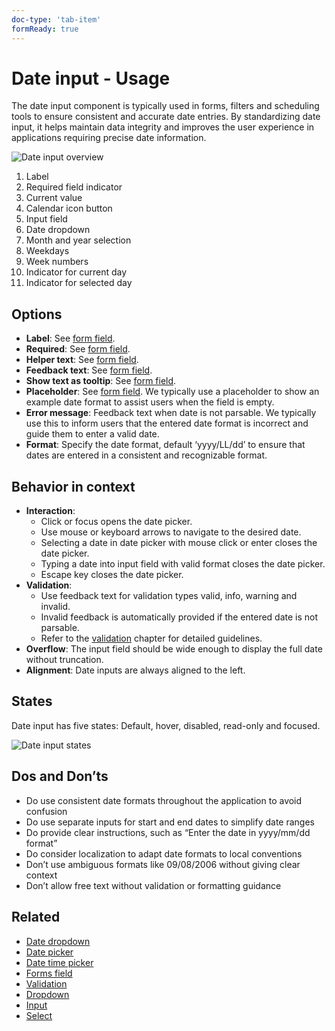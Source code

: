 ```yaml
---
doc-type: 'tab-item'
formReady: true
---
```


# Date input - Usage

The date input component is typically used in forms, filters and scheduling tools to ensure consistent and accurate date entries. By standardizing date input, it helps maintain data integrity and improves the user experience in applications requiring precise date information.

![Date input overview](https://www.figma.com/design/wEptRgAezDU1z80Cn3eZ0o/iX-Pattern-Illustrations?node-id=3629-6200&t=ADQCetGKOEH1WG2r-4)

1. Label
2. Required field indicator
3. Current value
4. Calendar icon button
5. Input field
6. Date dropdown
7. Month and year selection
8. Weekdays
9. Week numbers
10. Indicator for current day
11. Indicator for selected day

## Options

- **Label**: See [form field](../forms-field).
- **Required**: See [form field](../forms-field).
- **Helper text**: See [form field](../forms-field).
- **Feedback text**: See [form field](../forms-field).
- **Show text as tooltip**: See [form field](../forms-field).
- **Placeholder**: See [form field](../forms-field). We typically use a placeholder to show an example date format to assist users when the field is empty.
- **Error message**: Feedback text when date is not parsable. We typically use this to inform users that the entered date format is incorrect and guide them to enter a valid date.
- **Format**: Specify the date format, default ‘yyyy/LL/dd’ to ensure that dates are entered in a consistent and recognizable format.

## Behavior in context

- **Interaction**:
  - Click or focus opens the date picker.
  - Use mouse or keyboard arrows to navigate to the desired date.
  - Selecting a date in date picker with mouse click or enter closes the date picker.
  - Typing a date into input field with valid format closes the date picker.
  - Escape key closes the date picker.
- **Validation**:
  - Use feedback text for validation types valid, info, warning and invalid.
  - Invalid feedback is automatically provided if the entered date is not parsable.
  - Refer to the [validation](../forms-validation) chapter for detailed guidelines.
- **Overflow**: The input field should be wide enough to display the full date without truncation.
- **Alignment**: Date inputs are always aligned to the left.

## States

Date input has five states: Default, hover, disabled, read-only and focused.

![Date input states](https://www.figma.com/design/wEptRgAezDU1z80Cn3eZ0o/iX-Pattern-Illustrations?node-id=3989-2545&t=ADQCetGKOEH1WG2r-4)

## Dos and Don’ts

- Do use consistent date formats throughout the application to avoid confusion
- Do use separate inputs for start and end dates to simplify date ranges
- Do provide clear instructions, such as “Enter the date in yyyy/mm/dd format”
- Do consider localization to adapt date formats to local conventions
- Don’t use ambiguous formats like 09/08/2006 without giving clear context
- Don’t allow free text without validation or formatting guidance

## Related

- [Date dropdown](../date-dropdown)
- [Date picker](../date-picker)
- [Date time picker](../date-picker)
- [Forms field](../forms-field)
- [Validation](../forms-validation)
- [Dropdown](../dropdown)
- [Input](../input)
- [Select](../select)
